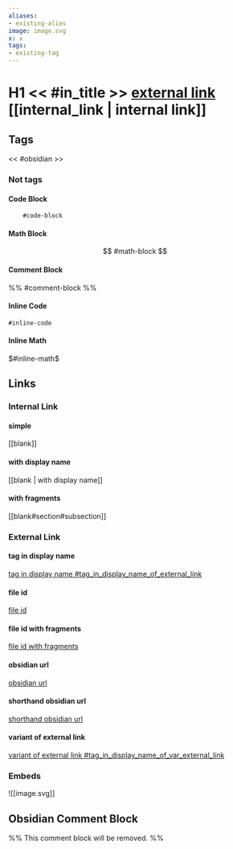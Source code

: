 ```yaml
---
aliases:
- existing-alias
image: image.svg
x: x
tags:
- existing-tag
---
```

# H1 << #in_title >> [external link](https://example.com) [[internal_link | internal link]]

## Tags
<< #obsidian >>

### Not tags
#### Code Block
```
	#code-block
```

#### Math Block
$$
	#math-block
$$

#### Comment Block
%%
	#comment-block
%%

#### Inline Code
`#inline-code`

#### Inline Math
$#inline-math$

## Links

### Internal Link
#### simple
[[blank]]

#### with display name
[[blank | with display name]]

#### with fragments
[[blank#section#subsection]]

### External Link
#### tag in display name
[tag in display name #tag_in_display_name_of_external_link](https://example.com)

#### file id
[file id](blank)

#### file id with fragments
[file id with fragments](blank#section)

#### obsidian url
[obsidian url](obsidian://open?vault=obsidian&file=blank)

#### shorthand obsidian url
[shorthand obsidian url](obsidian://vault/my_vault/blank)

#### variant of external link
[variant of external link #tag_in_display_name_of_var_external_link][variant #variant]

[variant #variant]:https://example.com

### Embeds
![[image.svg]]

## Obsidian Comment Block
%%
This comment block will be removed.
%%
